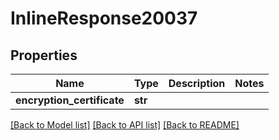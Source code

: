 # InlineResponse20037

## Properties
Name | Type | Description | Notes
------------ | ------------- | ------------- | -------------
**encryption_certificate** | **str** |  | 

[[Back to Model list]](../README.md#documentation-for-models) [[Back to API list]](../README.md#documentation-for-api-endpoints) [[Back to README]](../README.md)

